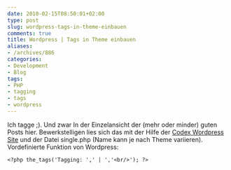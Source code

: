 ```yaml
---
date: 2010-02-15T08:50:01+02:00
type: post
slug: wordpress-tags-in-theme-einbauen
comments: true
title: Wordpress | Tags in Theme einbauen
aliases:
- /archives/886
categories:
- Development
- Blog
tags:
- PHP
- tagging
- tags
- wordpress
---
```


Ich tagge ;). Und zwar In der Einzelansicht der (mehr oder minder) guten
Posts hier. Bewerkstelligen lies sich das mit der Hilfe der [Codex
Wordpress Site](http://codex.wordpress.org/Template_Tags/the_tags) und der
Datei single.php (Name kann je nach Theme variieren). Vordefinierte
Funktion von Wordpress:

```
<?php the_tags('Tagging: ',' | ','<br/>'); ?>
```

